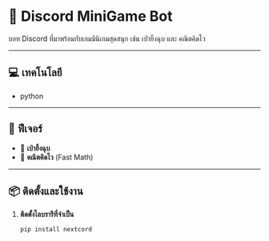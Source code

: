 # 🤖 Discord MiniGame Bot

บอท Discord ที่มาพร้อมกับเกมมินิเกมสุดสนุก เช่น เป่ายิ้งฉุบ และ คณิตคิดไว



---
## 💻 เทคโนโลยี
- python

---
## 🚀 ฟีเจอร์

- 🔨 **เป่ายิ้งฉุบ**
- 🧠 **คณิตคิดไว** (Fast Math)
---

## 📦 ติดตั้งและใช้งาน

1. **ติดตั้งไลบรารีที่จำเป็น**
   ```bash
   pip install nextcord
